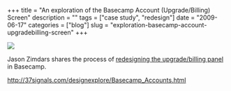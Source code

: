 +++
title = "An exploration of the Basecamp Account (Upgrade/Billing) Screen"
description = ""
tags = ["case study", "redesign"]
date = "2009-06-17"
categories = ["blog"]
slug = "exploration-basecamp-account-upgradebilling-screen"
+++



  <div class="notebook-screenshot"><a href="http://37signals.com/designexplore/Basecamp_Accounts.html"><img src="/media/notebook/basecamp-upgrade-account-1.jpg" class="notebook-image" /></a></div><p>Jason Zimdars shares the process of <a href="http://37signals.com/designexplore/Basecamp_Accounts.html">redesigning the upgrade/billing panel</a> in Basecamp.</p>
    
  <a href="http://37signals.com/designexplore/Basecamp_Accounts.html">http://37signals.com/designexplore/Basecamp_Accounts.html</a>

